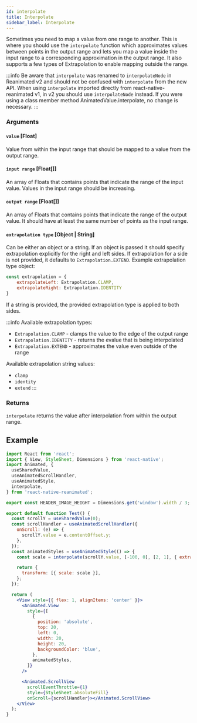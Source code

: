 ```yaml
---
id: interpolate
title: Interpolate
sidebar_label: Interpolate
---
```


Sometimes you need to map a value from one range to another. This is where you should use the `interpolate` function which approximates values between points in the output range and lets you map a value inside the input range to a corresponding approximation in the output range. It also supports a few types of Extrapolation to enable mapping outside the range.

:::info
Be aware that `interpolate` was renamed to `interpolateNode` in Reanimated v2 and should not be confused with `interpolate` from the new API. When using `interpolate` imported directly from react-native-reanimated v1, in v2 you should use `interpolateNode` instead. If you were using a class member method AnimatedValue.interpolate, no change is necessary.
:::

### Arguments

#### `value` [Float]

Value from within the input range that should be mapped to a value from the output range.

#### `input range` [Float[]]

An array of Floats that contains points that indicate the range of the input value. Values in the input range should be increasing.

#### `output range` [Float[]]

An array of Floats that contains points that indicate the range of the output value. It should have at least the same number of points as the input range.

#### `extrapolation type` [Object | String]

Can be either an object or a string. If an object is passed it should specify extrapolation explicitly for the right and left sides. If extrapolation for a side is not provided, it defaults to `Extrapolation.EXTEND`. Example extrapolation type object:

```js
const extrapolation = {
    extrapolateLeft: Extrapolation.CLAMP,
    extrapolateRight: Extrapolation.IDENTITY
}
```

If a string is provided, the provided extrapolation type is applied to both sides.

:::info
Available extrapolation types:
* `Extrapolation.CLAMP` - clamps the value to the edge of the output range
* `Extrapolation.IDENTITY` - returns the evalue that is being interpolated
* `Extrapolation.EXTEND` - approximates the value even outside of the range

Available extrapolation string values:
* `clamp`
* `identity`
* `extend`
:::

### Returns

`interpolate` returns the value after interpolation from within the output range.

## Example

```jsx
import React from 'react';
import { View, StyleSheet, Dimensions } from 'react-native';
import Animated, {
  useSharedValue,
  useAnimatedScrollHandler,
  useAnimatedStyle,
  interpolate,
} from 'react-native-reanimated';

export const HEADER_IMAGE_HEIGHT = Dimensions.get('window').width / 3;

export default function Test() {
  const scrollY = useSharedValue(0);
  const scrollHandler = useAnimatedScrollHandler({
    onScroll: (e) => {
      scrollY.value = e.contentOffset.y;
    },
  });
  const animatedStyles = useAnimatedStyle(() => {
    const scale = interpolate(scrollY.value, [-100, 0], [2, 1], { extrapolateRight: Extrapolation.CLAMP });

    return {
      transform: [{ scale: scale }],
    };
  });

  return (
    <View style={{ flex: 1, alignItems: 'center' }}>
      <Animated.View
        style={[
          {
            position: 'absolute',
            top: 20,
            left: 0,
            width: 20,
            height: 20,
            backgroundColor: 'blue',
          },
          animatedStyles,
        ]}
      />

      <Animated.ScrollView
        scrollEventThrottle={1}
        style={StyleSheet.absoluteFill}
        onScroll={scrollHandler}></Animated.ScrollView>
    </View>
  );
}
```
